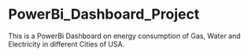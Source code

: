 # PowerBi_Dashboard_Project
This is a PowerBi Dashboard on energy consumption of Gas, Water and Electricity in different Cities of USA.
